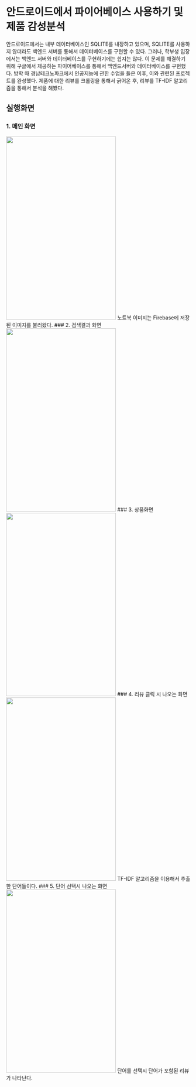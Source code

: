# 안드로이드에서 파이어베이스 사용하기 및 제품 감성분석
안드로이드에서는 내부 데이터베이스인 SQLITE를 내장하고 있으며, SQLITE를 사용하지 않더라도 백엔드 서버를 통해서 데이터베이스를 구현할 수 있다.
그러나, 학부생 입장에서는 백엔드 서버와 데이터베이스를 구현하기에는 쉽지는 않다. 이 문제를 해결하기 위해 구글에서 제공하는 파이어베이스를 통해서 백엔드서버와 데이터베이스를 구현했다.
방학 때 경남테크노파크에서 인공지능에 관한 수업을 들은 이후, 이와 관련된 프로젝트를 완성했다. 제품에 대한 리뷰를 크롤링을 통해서 긁어온 후, 리뷰를 TF-IDF 알고리즘을 통해서 분석을 해봤다. 

## 실행화면
### 1. 메인 화면 
<img src="https://user-images.githubusercontent.com/23256819/111060388-dfaa8580-84df-11eb-819b-6910060ad4eb.png" width="300" height="500">
노트북 이미지는 Firebase에 저장된 이미지를 불러왔다.
### 2. 검색결과 화면
<img src="https://user-images.githubusercontent.com/23256819/111060390-e0dbb280-84df-11eb-87b5-cf7c862edaab.png" width="300" height="500">
### 3. 상품화면
<img src="https://user-images.githubusercontent.com/23256819/111060392-e1744900-84df-11eb-9e6a-ea1eda19bfbe.png" width="300" height="500">
### 4. 리뷰 클릭 시 나오는 화면
<img src="https://user-images.githubusercontent.com/23256819/111060393-e1744900-84df-11eb-9e0a-8b0ce5271fc2.png" width="300" height="500">
TF-IDF 알고리즘을 이용해서 추출한 단어들이다.
### 5. 단어 선택시 나오는 화면
<img src="https://user-images.githubusercontent.com/23256819/111060394-e20cdf80-84df-11eb-95b7-acbae4dcac8e.png" width="300" height="500">
단어를 선택시 단어가 포함된 리뷰가 나타난다.

